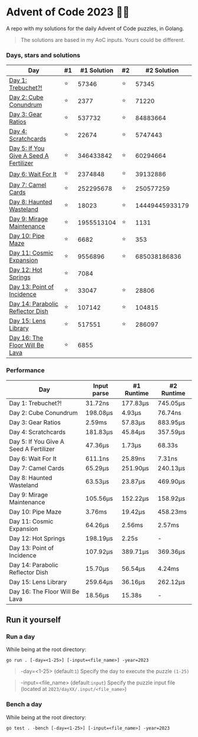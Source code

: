 # Advent of Code 2023 🎄🎁
A repo with my solutions for the daily Advent of Code puzzles, in Golang.

> The solutions are based in my AoC inputs. Yours could be different.

### Days, stars and solutions 
| Day                                                           | #1 | #1 Solution | #2 | #2 Solution    |
|---------------------------------------------------------------|----|-------------|----|----------------|
| [Day 1: Trebuchet?!](2023/day01/day01.go)                     | ⭐ | 57346      | ⭐ | 57345          |
| [Day 2: Cube Conundrum](2023/day02/day02.go)                  | ⭐ | 2377       | ⭐ | 71220          |
| [Day 3: Gear Ratios](2023/day03/day03.go)                     | ⭐ | 537732     | ⭐ | 84883664       |
| [Day 4: Scratchcards](2023/day04/day04.go)                    | ⭐ | 22674      | ⭐ | 5747443        |
| [Day 5: If You Give A Seed A Fertilizer](2023/day05/day05.go) | ⭐ | 346433842  | ⭐ | 60294664       |
| [Day 6: Wait For It](2023/day06/day06.go)                     | ⭐ | 2374848    | ⭐ | 39132886       |
| [Day 7: Camel Cards](2023/day07/day07.go)                     | ⭐ | 252295678  | ⭐ | 250577259      |
| [Day 8: Haunted Wasteland](2023/day08/day08.go)               | ⭐ | 18023      | ⭐ | 14449445933179 |
| [Day 9: Mirage Maintenance](2023/day09/day09.go)              | ⭐ | 1955513104 | ⭐ | 1131           |
| [Day 10: Pipe Maze](2023/day10/day10.go)                      | ⭐ | 6682       | ⭐ | 353            |
| [Day 11: Cosmic Expansion](2023/day11/day11.go)               | ⭐ | 9556896    | ⭐ | 685038186836   |
| [Day 12: Hot Springs](2023/day12/day12.go)                    | ⭐ | 7084       |   |                |
| [Day 13: Point of Incidence](2023/day13/day13.go)             | ⭐ | 33047      | ⭐ | 28806          |
| [Day 14: Parabolic Reflector Dish](2023/day14/day14.go)       | ⭐ | 107142     | ⭐ | 104815         |
| [Day 15: Lens Library](2023/day15/main.go)                    | ⭐ | 517551     | ⭐ | 286097         |
| [Day 16: The Floor Will Be Lava](2023/day16/day16.go)         | ⭐ | 6855       |   |                |


### Performance
| Day                                    | Input parse | #1 Runtime | #2 Runtime |
|----------------------------------------|-------------|------------|------------|
| Day 1: Trebuchet?!                     | 31.72ns     | 177.83μs   | 745.05μs   |
| Day 2: Cube Conundrum                  | 198.08μs    | 4.93μs     | 76.74ns    |
| Day 3: Gear Ratios                     | 2.59ms      | 57.83μs    | 883.95μs   |
| Day 4: Scratchcards                    | 181.83μs    | 45.84μs    | 357.59μs   |
| Day 5: If You Give A Seed A Fertilizer | 47.36μs     | 1.73μs     | 68.33s     |
| Day 6: Wait For It                     | 611.1ns     | 25.89ns    | 7.31ns     |
| Day 7: Camel Cards                     | 65.29μs     | 251.90μs   | 240.13μs   |
| Day 8: Haunted Wasteland               | 63.53μs     | 23.87μs    | 469.90μs   |
| Day 9: Mirage Maintenance              | 105.56μs    | 152.22μs   | 158.92μs   |
| Day 10: Pipe Maze                      | 3.76ms      | 19.42μs    | 458.23ms   |
| Day 11: Cosmic Expansion               | 64.26μs     | 2.56ms     | 2.57ms     |
| Day 12: Hot Springs                    | 198.19μs    | 2.25s      | -          |
| Day 13: Point of Incidence             | 107.92μs    | 389.71μs   | 369.36μs   |
| Day 14: Parabolic Reflector Dish       | 15.70μs     | 56.54μs    | 4.24ms     |
| Day 15: Lens Library                   | 259.64μs    | 36.16μs    | 262.12μs   |
| Day 16: The Floor Will Be Lava         | 18.56μs     | 15.38s     | -          |

## Run it yourself
### Run a day 
While being at the root directory:
```
go run . [-day=<1-25>] [-input=<file_name>] -year=2023
```
> -day=<1-25> (default:`1`) Specify the day to execute the puzzle `(1-25)`

> -input=<file_name> (default:`input`) Specify the puzzle input file (located at `2023/dayXX/.input/<file_name>`)
### Bench a day
While being at the root directory:
```
go test . -bench [-day=<1-25>] [-input=<file_name>] -year=2023
```

##